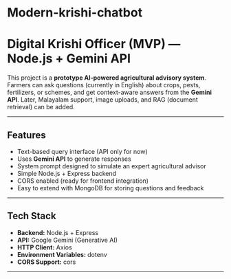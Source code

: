 # Modern-krishi-chatbot

# Digital Krishi Officer (MVP) — Node.js + Gemini API

This project is a **prototype AI-powered agricultural advisory system**. Farmers can ask questions (currently in English) about crops, pests, fertilizers, or schemes, and get context-aware answers from the **Gemini API**. Later, Malayalam support, image uploads, and RAG (document retrieval) can be added.

---

## Features

- Text-based query interface (API only for now)
- Uses **Gemini API** to generate responses
- System prompt designed to simulate an expert agricultural advisor
- Simple Node.js + Express backend
- CORS enabled (ready for frontend integration)
- Easy to extend with MongoDB for storing questions and feedback

---

## Tech Stack

- **Backend:** Node.js + Express
- **API:** Google Gemini (Generative AI)
- **HTTP Client:** Axios
- **Environment Variables:** dotenv
- **CORS Support:** cors

---